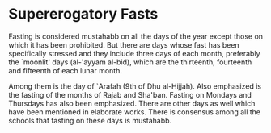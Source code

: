 Supererogatory Fasts
====================

Fasting is considered mustahabb on all the days of the year except those
on which it has been prohibited. But there are days whose fast has been
specifically stressed and they include three days of each month,
preferably the \`moonlit' days (al-'ayyam al-bid), which are the
thirteenth, fourteenth and fifteenth of each lunar month.

Among them is the day of \`Arafah (9th of Dhu al-Hijjah). Also
emphasized is the fasting of the months of Rajab and Sha'ban. Fasting on
Mondays and Thursdays has also been emphasized. There are other days as
well which have been mentioned in elaborate works. There is consensus
among all the schools that fasting on these days is mustahabb.


